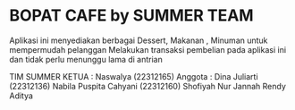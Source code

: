 # BOPAT CAFE by SUMMER TEAM

Aplikasi ini menyediakan berbagai Dessert, Makanan , Minuman untuk mempermudah pelanggan Melakukan transaksi pembelian pada aplikasi ini dan tidak perlu menunggu lama di antrian

TIM SUMMER
KETUA : Naswalya (22312165)
Anggota : Dina Juliarti (22312136)
          Nabila Puspita Cahyani (22312160)
          Shofiyah Nur Jannah
          Rendy Aditya
